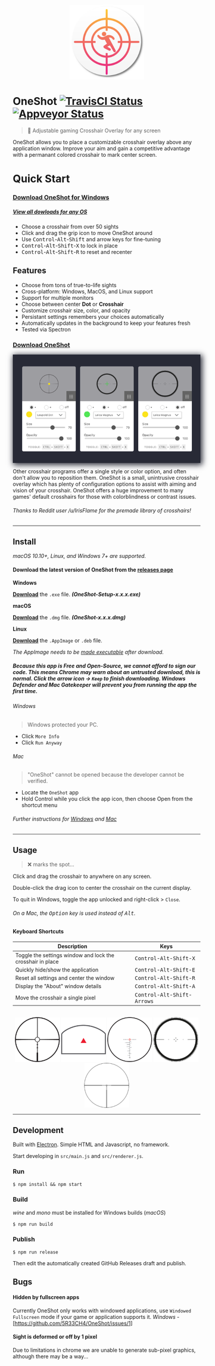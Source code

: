 <p align="center">
  <img width="200" height="200" src="https://github.com/5R33CH4/OneShot/raw/master/src/static/Icon.png">
</p>

# OneShot [![TravisCI Status](https://travis-ci.org/5R33CH4/OneShot.svg?branch=master)](https://travis-ci.org/5R33CH4/OneShot) [![Appveyor Status](https://ci.appveyor.com/api/projects/status/qtxvaliwymvhxiwx/branch/master?svg=true)](https://ci.appveyor.com/project/5R33CH4/OneShot)


> 🎯 Adjustable gaming Crosshair Overlay for any screen

OneShot allows you to place a customizable crosshair overlay above any application window.
Improve your aim and gain a competitive advantage with a permanant colored crosshair to mark center screen.


# Quick Start

### [Download OneShot for Windows](https://github.com/5R33CH4/OneShot/releases/latest/download/OneShot.zip)
##### [View all dowloads for any OS](https://github.com/5R33CH4/OneShot/releases/latest)

- Choose a crosshair from over 50 sights
- Click and drag the grip icon to move OneShot around
- Use <kbd>Control</kbd>-<kbd>Alt</kbd>-<kbd>Shift</kbd> and arrow keys for fine-tuning
- <kbd>Control</kbd>-<kbd>Alt</kbd>-<kbd>Shift</kbd>-<kbd>X</kbd> to lock in place
- <kbd>Control</kbd>-<kbd>Alt</kbd>-<kbd>Shift</kbd>-<kbd>R</kbd> to reset and recenter


## Features

- Choose from tons of true-to-life sights
- Cross-platform: Windows, MacOS, and Linux support
- Support for multiple monitors
- Choose between center **Dot** or **Crosshair**
- Customize crosshair size, color, and opacity
- Persistant settings remembers your choices automatically
- Automatically updates in the background to keep your features fresh
- Tested via Spectron

### [Download OneShot](https://github.com/5R33CH4/OneShot/releases/latest)

<p align="center" style="background:#282a36;box-shadow: 3px 3px 15px 2px rgba(40,42,54,1);">
  <img width="504" height="288" src="https://github.com/5R33CH4/OneShot/raw/master/src/static/demo.png">
</p>

Other crosshair programs offer a single style or color option, and often don't allow you to reposition them. OneShot is a small, unintrusive crosshair overlay which has plenty of configuration options to assist with aiming and vision of your crosshair. OneShot offers a huge improvement to many games' default crosshairs for those with colorblindness or contrast issues.

###### _Thanks to Reddit user /u/IrisFlame for the premade library of crosshairs!_

---

## Install

*macOS 10.10+, Linux, and Windows 7+ are supported.*

#### Download the latest version of OneShot from the [releases page](https://github.com/5R33CH4/OneShot/releases/latest)

**Windows**

[**Download**](https://github.com/user/repo/releases/latest/download/OneShot.exe
) the `.exe` file. _**(OneShot-Setup-x.x.x.exe)**_

**macOS**

[**Download**](https://github.com/user/repo/releases/latest
) the `.dmg` file. _**(OneShot-x.x.x.dmg)**_

**Linux**

[**Download**](https://github.com/user/repo/releases/latest) the `.AppImage` or `.deb` file.

*The AppImage needs to be [made executable](http://discourse.appimage.org/t/how-to-make-an-appimage-executable/80) after download.*


##### _Because this app is Free and Open-Source, we cannot afford to sign our code. This means Chrome may warn about an untrusted download, this is normal. Click the arrow icon -> `Keep` to finish downloading. Windows Defender and Mac Gatekeeper will prevent you from running the app the first time._

###### Windows

> Windows protected your PC.

- Click `More Info`
- Click `Run Anyway`

###### Mac

> "OneShot" cannot be opened because the developer cannot be verified.

- Locate the `OneShot` app
- Hold Control while you click the app icon, then choose Open from the shortcut menu

###### _Further instructions for [Windows](https://www.techjunkie.com/windows-protected-your-pc-disable-smartscreen/) and [Mac](https://support.apple.com/en-us/HT202491)_

---

## Usage

> ❌ marks the spot...

Click and drag the crosshair to anywhere on any screen.

Double-click the drag icon to center the crosshair on the current display.

To quit in Windows, toggle the app unlocked and right-click > `Close`.

###### On a Mac, the <kbd>Option</kbd> key is used instead of <kbd>Alt</kbd>.

#### Keyboard Shortcuts

Description            | Keys
-----------------------| -----------------------
Toggle the settings window and lock the crosshair in place | <kbd>Control</kbd>-<kbd>Alt</kbd>-<kbd>Shift</kbd>-<kbd>X</kbd>
Quickly hide/show the application                          | <kbd>Control</kbd>-<kbd>Alt</kbd>-<kbd>Shift</kbd>-<kbd>E</kbd>
Reset all settings and center the window                   | <kbd>Control</kbd>-<kbd>Alt</kbd>-<kbd>Shift</kbd>-<kbd>R</kbd>
Display the "About" window details                        | <kbd>Control</kbd>-<kbd>Alt</kbd>-<kbd>Shift</kbd>-<kbd>A</kbd>
Move the crosshair a single pixel                          | <kbd>Control</kbd>-<kbd>Alt</kbd>-<kbd>Shift</kbd>-<kbd>Arrows</kbd>


<p align="center">
	<br />
	<img width="120" height="120" src="https://github.com/5R33CH4/OneShot/raw/master/src/static/crosshairs/Actual/ballistic-firedot.png">
	<img width="120" height="120" src="https://github.com/5R33CH4/OneShot/raw/master/src/static/crosshairs/Actual/moa-delta.png">
	<img width="120" height="120" src="https://github.com/5R33CH4/OneShot/raw/master/src/static/crosshairs/Actual/blackout.png">
	<img width="120" height="120" src="https://github.com/5R33CH4/OneShot/raw/master/src/static/crosshairs/Actual/leica-magnus.png">
	<img width="120" height="120" src="https://github.com/5R33CH4/OneShot/raw/master/src/static/crosshairs/Actual/bull-ring-post.png">
</p>

---


## Development

Built with [Electron](https://electronjs.org). Simple HTML and Javascript, no framework.

Start developing in `src/main.js` and `src/renderer.js`.

### Run

```
$ npm install && npm start
```

### Build

_wine_ and _mono_ must be installed for Windows builds (_macOS_)

```
$ npm run build
```


### Publish

```
$ npm run release
```

Then edit the automatically created GitHub Releases draft and publish.


## Bugs

#### Hidden by fullscreen apps

Currently OneShot only works with windowed applications, use `Windowed Fullscreen` mode if your game or application supports it. _Windows_ - [https://github.com/5R33CH4/OneShot/issues/1]

#### Sight is deformed or off by 1 pixel

Due to limitations in chrome we are unable to generate sub-pixel graphics, although there may be a way...



